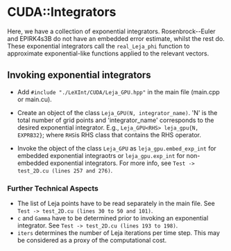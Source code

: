 # CUDA::Integrators

Here, we have a collection of exponential integrators. Rosenbrock--Euler and EPIRK4s3B do not have an embedded error estimate, whilst the rest do. These exponential integrators call the ``real_Leja_phi`` function to approximate exponential-like functions applied to the relevant vectors.

## Invoking exponential integrators

- Add ``#include "./LeXInt/CUDA/Leja_GPU.hpp"`` in the main file (main.cpp or main.cu).
    
- Create an object of the class ``Leja_GPU(N, integrator_name)``. 'N' is the total number of grid points and 'integrator_name' corresponds to the desired exponential integrator. E.g., ``Leja_GPU<RHS> leja_gpu{N, EXPRB32}``; where ``RHS``is RHS class that contains the RHS operator.

- Invoke the object of the class ``Leja_GPU`` as ``leja_gpu.embed_exp_int`` for embedded exponential integraotrs or ``leja_gpu.exp_int`` for non-embedded exponential integrators. For more info, see `Test -> test_2D.cu (lines 257 and 276)`.

### Further Technical Aspects

* The list of Leja points have to be read separately in the main file. See `Test -> test_2D.cu (lines 30 to 50 and 101)`.
* `c` and `Gamma` have to be determined prior to invoking an exponential integrator. See `Test -> test_2D.cu (lines 193 to 198)`.
* `iters` determines the number of Leja iterations per time step. This may be considered as a proxy of the computational cost.

